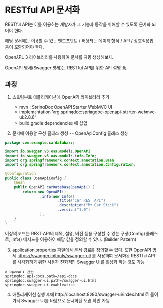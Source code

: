 # RESTful API 문서화
RESTful API는 이를 이용하는 개발자가 그 기능과 동작을 이해할 수 있도록 문서화 되어야 한다.

해당 문서에는 이용할 수 있는 엔드포인트 / 허용되는 데이터 형식 / API / 상호작용법 등이 포함되어야 한다.

OpenAPL 3 라이브러리를 사용하여 문서를 자동 생성해보자.

OpenAPI 명세(Swagger 명세)는 RESTful API를 위한 API 설명 폼.

## 과정
1. 스프링부트 애플리케이션에 OpenAPI 라이브러리 추가
    - mvn : SpringDoc OpenAPI Starter WebMVC UI
    - implementation 'org.springdoc:springdoc-openapi-starter-webmvc-ui:2.8.6'
    - build.gradle dependencies 에 삽입

2. 문서에 이용할 구성 클래스 생성 -> OpenApiConfig 클래스 생성
```java
package com.example.cardatabase;

import io.swagger.v3.oas.models.OpenAPI;
import io.swagger.v3.oas.models.info.Info;
import org.springframework.context.annotation.Bean;
import org.springframework.context.annotation.Configuration;

@Configuration
public class OpenApiConfig {
    @Bean
    public OpenAPI carDatabaseOpenApi() {
        return new OpenAPI()
                .info(new Info()
                        .title("Car REST API")
                        .description("My Car Stock")
                        .version("1.0")
                );
    }
}
```
이상의 코드는 REST API의 제목, 설명, 버전 등을 구성할 수 있는 구성(Config) 클래스로,
info() 메서드를 이용하여 해당 값을 정의할 수 있다. (Builder Pattern)

3. application.properties 파일에서 문서 경로를 정의할 수 있다.
    또한 OpenAPI 명세
    https://swagger.io/tools/swagger-ui/
    를 사용하여 문서화된 RESTful API를 시각화하기 위한 사용자 친화적인 Swagger UI를 활성화 하는 것도 가능!

```properties
# OpenAPI 관련
springdoc.api-docs.path=/api-docs
springdoc.swagger-ui.path=/swagger-ui.html
springdoc.swagger-ui.enable=true
```

4. 애플리케이션 실행 후에
    http://localhost:8080/swagger-ui/index.html
    로 들어가서 Swagger UI를 바탕으로 문서화된 모습 확인 가능














